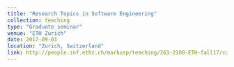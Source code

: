 ```yaml
---
title: "Research Topics in Software Engineering"
collection: teaching
type: "Graduate seminar"
venue: "ETH Zurich"
date: 2017-09-01
location: "Zurich, Switzerland"
link: http://people.inf.ethz.ch/markusp/teaching/263-2100-ETH-fall17/course.html
---
```

